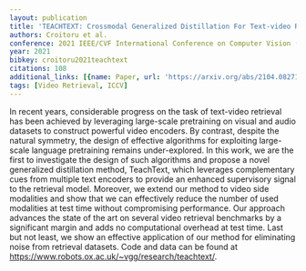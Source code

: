 ```yaml
---
layout: publication
title: 'TEACHTEXT: Crossmodal Generalized Distillation For Text-video Retrieval'
authors: Croitoru et al.
conference: 2021 IEEE/CVF International Conference on Computer Vision (ICCV)
year: 2021
bibkey: croitoru2021teachtext
citations: 108
additional_links: [{name: Paper, url: 'https://arxiv.org/abs/2104.08271'}]
tags: [Video Retrieval, ICCV]
---
```

In recent years, considerable progress on the task of text-video retrieval
has been achieved by leveraging large-scale pretraining on visual and audio
datasets to construct powerful video encoders. By contrast, despite the natural
symmetry, the design of effective algorithms for exploiting large-scale
language pretraining remains under-explored. In this work, we are the first to
investigate the design of such algorithms and propose a novel generalized
distillation method, TeachText, which leverages complementary cues from
multiple text encoders to provide an enhanced supervisory signal to the
retrieval model. Moreover, we extend our method to video side modalities and
show that we can effectively reduce the number of used modalities at test time
without compromising performance. Our approach advances the state of the art on
several video retrieval benchmarks by a significant margin and adds no
computational overhead at test time. Last but not least, we show an effective
application of our method for eliminating noise from retrieval datasets. Code
and data can be found at https://www.robots.ox.ac.uk/~vgg/research/teachtext/.